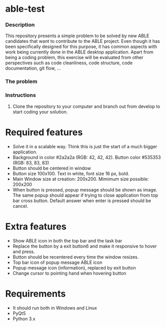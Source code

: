 # able-test
### Description
This repository presents a simple problem to be solved by new ABLE candidates that want to contribute
to the ABLE project. Even though it has been specifically designed for this purpose, it has common
aspects with work being currently done in the ABLE desktop application. Apart from being a coding problem,
this exercise will be evaluated from other perspectives such as code cleanliness, code structure, 
code documentation, git flow, ...

### The problem


### Instructions
1. Clone the repository to your computer and branch out from develop to start coding your solution.



# Required features
- Solve it in a scalable way. Think this is just the start of a much bigger application.
- Background in color #2a2a2a (RGB: 42, 42, 42). Button color #535353 (RGB: 83, 83, 83)
- Button should be centered in window
- Button size 100x100. Text in white, font size 16 px, bold.
- Main Window size at creation: 200x200. Mimimum size possible: 200x200
- When button is pressed, popup message should be shown as image. The same popup should appear if trying to close application from top bar cross button. Default answer when enter is pressed should be cancel.

# Extra features
- Show ABLE icon in both the top bar and the task bar
- Replace the button by a exit button6 and make it responsive to hover and press.
- Button should be recentered every time the window resizes.
- Top bar icon of popup message ABLE icon
- Popup message icon (information), replaced by exit button
- Change cursor to pointing hand when hovering button

# Requirements
- It should run both in Windows and Linux
- PyQt5
- Python 3.x

